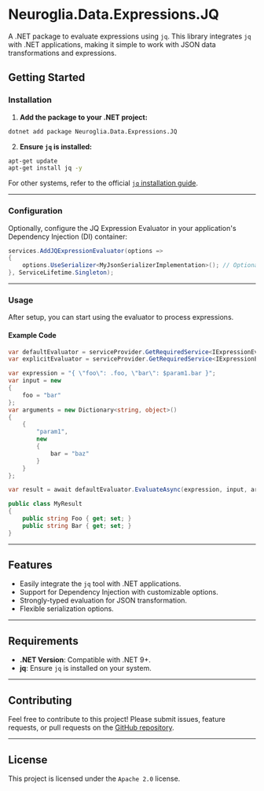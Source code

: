 ﻿# Neuroglia.Data.Expressions.JQ

A .NET package to evaluate expressions using `jq`. This library integrates `jq` with .NET applications, making it simple to work with JSON data transformations and expressions.

## Getting Started

### Installation

1. **Add the package to your .NET project:**

```bash
dotnet add package Neuroglia.Data.Expressions.JQ
```

2. **Ensure `jq` is installed:**

```bash
apt-get update
apt-get install jq -y
```

For other systems, refer to the official [`jq` installation guide](https://stedolan.github.io/jq/download/).

---

### Configuration

Optionally, configure the JQ Expression Evaluator in your application's Dependency Injection (DI) container:

```csharp
services.AddJQExpressionEvaluator(options => 
{
    options.UseSerializer<MyJsonSerializerImplementation>(); // Optional: Defaults to the first registered `IJsonSerializer`
}, ServiceLifetime.Singleton);
```

---

### Usage

After setup, you can start using the evaluator to process expressions.

#### Example Code

```csharp
var defaultEvaluator = serviceProvider.GetRequiredService<IExpressionEvaluator>();
var explicitEvaluator = serviceProvider.GetRequiredService<IExpressionEvaluatorProvider>().GetEvaluator("jq");

var expression = "{ \"foo\": .foo, \"bar\": $param1.bar }";
var input = new
{
    foo = "bar"
};
var arguments = new Dictionary<string, object>()
{
    { 
        "param1", 
        new
        {
            bar = "baz"
        } 
    }
};

var result = await defaultEvaluator.EvaluateAsync(expression, input, arguments, typeof(MyResult));

public class MyResult
{
    public string Foo { get; set; }
    public string Bar { get; set; }
}
```

---

## Features

- Easily integrate the `jq` tool with .NET applications.
- Support for Dependency Injection with customizable options.
- Strongly-typed evaluation for JSON transformation.
- Flexible serialization options.

---

## Requirements

- **.NET Version**: Compatible with .NET 9+.
- **jq**: Ensure `jq` is installed on your system.

---

## Contributing

Feel free to contribute to this project! Please submit issues, feature requests, or pull requests on the [GitHub repository](https://github.com/your-repo-here).

---

## License

This project is licensed under the `Apache 2.0` license.
